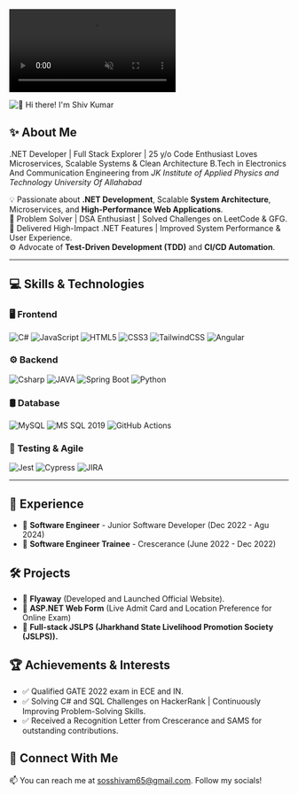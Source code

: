 
<!DOCTYPE html>
<html lang="en">
<head>
  <meta charset="UTF-8" />
  <meta name="viewport" content="width=device-width, initial-scale=1" />
 
</head>
<body>
  <video id="video-bg" autoplay muted loop playsinline preload="auto">
    <source src="https://cdn.pixabay.com/vimeo/346742759/Timelapse%20Earth%20and%20Sky%20Every%20Day%20-%205219.mp4?width=1920&amp;hash=9a09e05a46a76ab414e06e690376d7b87887a72f" type="video/mp4" />
    Your browser does not support the video tag.
  </video>

  <div class="content" role="main" aria-label="Animated content with video background">
    <!-- Animated Image Section -->
    <p dir="auto">
      <animated-image data-catalyst="">
        <a  data-target="animated-image.originalLink">
          <img src="https://github.com/Technohubjk/Shivgif/raw/main/gif.gif" alt="👋 Hi there! I'm Shiv Kumar" title="👋 Hi there! I'm Shiv Kumar" style="max-width: 100%; display: inline-block;" data-target="animated-image.originalImage">
        
       





## ✨ About Me
.NET Developer | Full Stack Explorer | 25 y/o Code Enthusiast
Loves Microservices, Scalable Systems & Clean Architecture 
B.Tech in Electronics And Communication Engineering from *JK Institute of Applied Physics and Technology University Of Allahabad*  

💡 Passionate about **.NET Development**, Scalable **System Architecture**, Microservices, and **High-Performance Web Applications**.<br>
🎯 Problem Solver | DSA Enthusiast | Solved Challenges on LeetCode & GFG.<br>
🏅 Delivered High-Impact .NET Features | Improved System Performance & User Experience. <br>
⚙️ Advocate of **Test-Driven Development (TDD)** and **CI/CD Automation**.

---

## 💻 Skills & Technologies

### 🖥️ Frontend
![C#](https://img.shields.io/badge/C%23-239120?style=for-the-badge&logo=csharp&logoColor=white)
![JavaScript](https://img.shields.io/badge/JavaScript-F7DF1E?style=for-the-badge&logo=javascript&logoColor=black)
![HTML5](https://img.shields.io/badge/HTML5-E34F26?style=for-the-badge&logo=html5&logoColor=white)
![CSS3](https://img.shields.io/badge/CSS3-1572B6?style=for-the-badge&logo=css3&logoColor=white)
![TailwindCSS](https://img.shields.io/badge/Tailwind_CSS-06B6D4?style=for-the-badge&logo=tailwind-css&logoColor=white)
![Angular](https://img.shields.io/badge/Angular-20232A?style=for-the-badge&logo=angular&logoColor=white)

### ⚙️ Backend
![Csharp](https://img.shields.io/badge/C%23-239120?style=for-the-badge&logo=csharp&logoColor=white)
![JAVA](https://img.shields.io/badge/Express.js-000000?style=for-the-badge&logo=express&logoColor=white)
![Spring Boot](https://img.shields.io/badge/Spring%20Boot-6DB33F?style=for-the-badge&logo=spring&logoColor=white)
![Python](https://img.shields.io/badge/Python-3776AB?style=for-the-badge&logo=python&logoColor=white)

### 🛢️ Database 
![MySQL](https://img.shields.io/badge/MySQL-4479A1?style=for-the-badge&logo=mysql&logoColor=white)
![MS SQL 2019](https://img.shields.io/badge/Microsoft_SQL_Server-CC2927?style=for-the-badge&logo=microsoft-sql-server&logoColor=white)
![GitHub Actions](https://img.shields.io/badge/GitHub_Actions-2088FF?style=for-the-badge&logo=github-actions&logoColor=white)

### 🧪 Testing & Agile
![Jest](https://img.shields.io/badge/Jest-C21325?style=for-the-badge&logo=jest&logoColor=white)
![Cypress](https://img.shields.io/badge/Cypress-17202C?style=for-the-badge&logo=cypress&logoColor=white)
![JIRA](https://img.shields.io/badge/JIRA-0052CC?style=for-the-badge&logo=jira&logoColor=white)

---

## 📜 Experience
- 💼 **Software Engineer** - Junior Software Developer (Dec 2022 - Agu 2024)
- 💼 **Software Engineer Trainee** - Crescerance (June 2022 - Dec 2022)

## 🛠️ Projects
- 🚀 **Flyaway** (Developed and Launched Official Website).
- 🌟 **ASP.NET Web Form** (Live Admit Card and Location Preference for Online Exam)
- 🛒 **Full-stack JSLPS (Jharkhand State Livelihood Promotion Society (JSLPS)).**

## 🏆 Achievements & Interests
- ✅ Qualified GATE 2022 exam in ECE and IN.
- ✅ Solving C# and SQL Challenges on HackerRank | Continuously Improving Problem-Solving Skills.
- ✅ Received a Recognition Letter from Crescerance and SAMS for outstanding contributions.

## 👤 Connect With Me
📫 You can reach me at [sosshivam65@gmail.com](mailto:soshivam65@gmail.com). Follow my socials!

